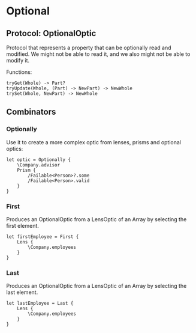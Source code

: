 # Optional

## Protocol: OptionalOptic

Protocol that represents a property that can be optionally read and modified. We might not be able to read it, and we also might not be able to modify it.

Functions:

```
tryGet(Whole) -> Part?
tryUpdate(Whole, (Part) -> NewPart) -> NewWhole
trySet(Whole, NewPart) -> NewWhole
```

## Combinators

### Optionally

Use it to create a more complex optic from lenses, prisms and optional optics:

```
let optic = Optionally {
	\Company.advisor
	Prism {
		/Failable<Person>?.some
		/Failable<Person>.valid
	}
}
```

### First

Produces an OptionalOptic from a LensOptic of an Array by selecting the first element.

```
let firstEmployee = First {
	Lens {
		\Company.employees
	}
}
```

### Last

Produces an OptionalOptic from a LensOptic of an Array by selecting the last element.

```
let lastEmployee = Last {
	Lens {
		\Company.employees
	}
}
```
